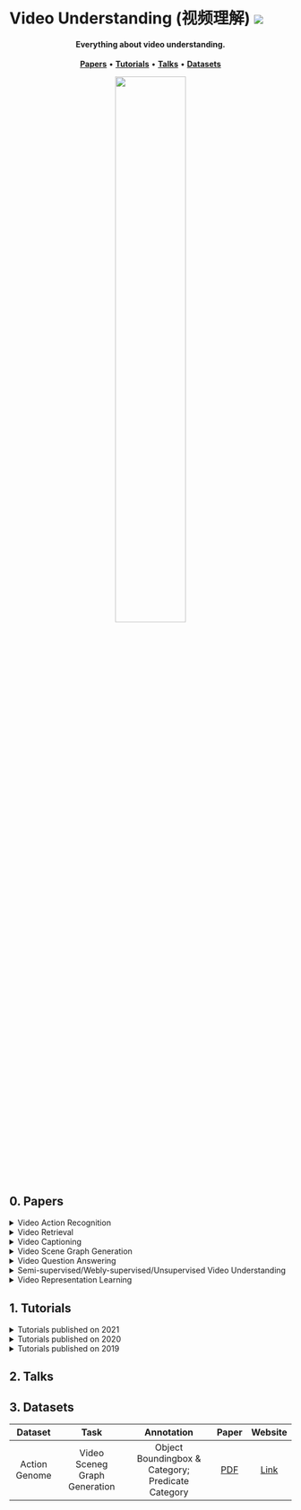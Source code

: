 # Video Understanding (视频理解) ![](https://visitor-badge.glitch.me/badge?page_id=putao537.Awesome-Video-Understanding)

<h4 align="center">Everything about video understanding.</h4>

<p align="center">
  <strong><a href="#0">Papers</a></strong> •
  <strong><a href="#1">Tutorials</a></strong> •
  <strong><a href="#2">Talks</a></strong> •
  <strong><a href="#3">Datasets</a></strong>
</p>

<div align=center>
  <img src='./Figures/WeChat.png' width="50%" />
</div>

<div align=center>
  <a href="https://www.zhihu.com/people/putao537"><img src="https://img.shields.io/badge/知乎-blue" alt=""></a> <a href="https://wx.zsxq.com/dweb2/index/group/15288888851422"><a href="https://space.bilibili.com/11722513"><img src="https://img.shields.io/badge/Bilibili-blue" alt=""></a>
</div>

<h2 id="0">0. Papers</h2>

<details>
  <summary> Video Action Recognition </summary>
  
### 2022
|  **Pub.**  | **Title**                                                    |                          **Links**                           |
| :--------: | :----------------------------------------------------------- | :----------------------------------------------------------: |
| CVPR | Bridge-Prompt: Towards Ordinal Action Understanding in Instructional Videos | [PDF](https://openaccess.thecvf.com/content/CVPR2022/papers/Li_Bridge-Prompt_Towards_Ordinal_Action_Understanding_in_Instructional_Videos_CVPR_2022_paper.pdf)/[Code](https://github.com/ttlmh/Bridge-Prompt) |
| CVPR | Temporal Alignment Networks for Long-term Video | [PDF](https://openaccess.thecvf.com/content/CVPR2022/papers/Han_Temporal_Alignment_Networks_for_Long-Term_Video_CVPR_2022_paper.pdf)/[Code](https://www.robots.ox.ac.uk/~vgg/research/tan/) |
| CVPR | Deformable Video Transformer | [PDF](https://openaccess.thecvf.com/content/CVPR2022/papers/Wang_Deformable_Video_Transformer_CVPR_2022_paper.pdf) |
| CVPR | MeMViT: Memory-Augmented Multiscale Vision Transformer for Efficient Long-Term Video Recognition | [PDF](https://openaccess.thecvf.com/content/CVPR2022/papers/Wu_MeMViT_Memory-Augmented_Multiscale_Vision_Transformer_for_Efficient_Long-Term_Video_Recognition_CVPR_2022_paper.pdf) |
| CVPR | Assembly101: A Large-Scale Multi-View Video Dataset for Understanding Procedural Activities | [PDF](https://openaccess.thecvf.com/content/CVPR2022/papers/Sener_Assembly101_A_Large-Scale_Multi-View_Video_Dataset_for_Understanding_Procedural_Activities_CVPR_2022_paper.pdf)/[Dataset (Assembly101)](https://assembly-101.github.io/) |
| CVPR | Recurring the Transformer for Video Action Recognition | [PDF](https://openaccess.thecvf.com/content/CVPR2022/papers/Yang_Recurring_the_Transformer_for_Video_Action_Recognition_CVPR_2022_paper.pdf) |
| CVPR | Frame-wise Action Representations for Long Videos viaSequence Contrastive Learning | [PDF](https://openaccess.thecvf.com/content/CVPR2022/papers/Chen_Frame-Wise_Action_Representations_for_Long_Videos_via_Sequence_Contrastive_Learning_CVPR_2022_paper.pdf)/[Code](https://github.com/minghchen/CARL_code) |
| CVPR | Joint Hand Motion and Interaction Hotspots Prediction from Egocentric Videos | [PDF](https://openaccess.thecvf.com/content/CVPR2022/papers/Liu_Joint_Hand_Motion_and_Interaction_Hotspots_Prediction_From_Egocentric_Videos_CVPR_2022_paper.pdf)/[Code](https://stevenlsw.github.io/hoi-forecast/) |
| CVPR | End-to-End Semi-Supervised Learning for Video Action Detection | [PDF](https://openaccess.thecvf.com/content/CVPR2022/papers/Kumar_End-to-End_Semi-Supervised_Learning_for_Video_Action_Detection_CVPR_2022_paper.pdf)/[Code](https://github.com/AKASH2907/pi-consistency-activity-detection) |
  
</details>
  
<details>
  <summary> Video Retrieval </summary>
  
### 2022
|  **Pub.**  | **Title**                                                    |                          **Links**                           |
| :--------: | :----------------------------------------------------------- | :----------------------------------------------------------: |
| CVPR | Everything at Once – Multi-modal Fusion Transformer for Video Retrieval | [PDF](https://openaccess.thecvf.com/content/CVPR2022/papers/Shvetsova_Everything_at_Once_-_Multi-Modal_Fusion_Transformer_for_Video_Retrieval_CVPR_2022_paper.pdf)/[Code](https://github.com/ninatu/everything_at_once) | 
| CVPR | Object-aware Video-language Pre-training for Retrieval | [PDF](https://openaccess.thecvf.com/content/CVPR2022/papers/Wang_Object-Aware_Video-Language_Pre-Training_for_Retrieval_CVPR_2022_paper.pdf)/[Code](https://github.com/FingerRec/OA-Transformer) |
| CVPR | AxIoU: An Axiomatically Justified Measure for Video Moment Retrieval | [PDF](https://openaccess.thecvf.com/content/CVPR2022/papers/Togashi_AxIoU_An_Axiomatically_Justified_Measure_for_Video_Moment_Retrieval_CVPR_2022_paper.pdf) |
 
</details>
  
<details>
  <summary> Video Captioning </summary>

### 2022
|  **Pub.**  | **Title**                                                    |                          **Links**                           |
| :--------: | :----------------------------------------------------------- | :----------------------------------------------------------: |
| CVPR | End-to-End Generative Pretraining for Multimodal Video Captioning | [PDF](https://openaccess.thecvf.com/content/CVPR2022/papers/Seo_End-to-End_Generative_Pretraining_for_Multimodal_Video_Captioning_CVPR_2022_paper.pdf) |
| CVPR | Hierarchical Modular Network for Video Captioning | [PDF](https://openaccess.thecvf.com/content/CVPR2022/papers/Ye_Hierarchical_Modular_Network_for_Video_Captioning_CVPR_2022_paper.pdf) |
| CVPR | SwinBERT: End-to-End Transformers with Sparse Attentionfor Video Captioning | [PDF](https://openaccess.thecvf.com/content/CVPR2022/papers/Lin_SwinBERT_End-to-End_Transformers_With_Sparse_Attention_for_Video_Captioning_CVPR_2022_paper.pdf)/[Code](https://github.com/microsoft/SwinBERT) |
| CVPR | Complex Video Action Reasoning via Learnable Markov Logic Network | [PDF](https://openaccess.thecvf.com/content/CVPR2022/papers/Jin_Complex_Video_Action_Reasoning_via_Learnable_Markov_Logic_Network_CVPR_2022_paper.pdf) |
  
</details>
  
<details>
  <summary> Video Scene Graph Generation </summary>
 
### 2022
|  **Pub.**  | **Title**                                                    |                          **Links**                           |
| :--------: | :----------------------------------------------------------- | :----------------------------------------------------------: |
| CVPR | Classification-Then-Grounding: Reformulating Video Scene Graphs as Temporal Bipartite Graphs | [PDF](https://arxiv.org/pdf/2112.04222.pdf)/[Code](https://github.com/Dawn-LX/VidSGG-BIG) |
| CVPR | Dynamic Scene Graph Generation via Anticipatory Pre-training | [PDF](https://openaccess.thecvf.com/content/CVPR2022/papers/Li_Dynamic_Scene_Graph_Generation_via_Anticipatory_Pre-Training_CVPR_2022_paper.pdf) |
| CVPR | VRDFormer: End-to-End Video Visual Relation Detection with Transformers | [PDF](https://openaccess.thecvf.com/content/CVPR2022/papers/Zheng_VRDFormer_End-to-End_Video_Visual_Relation_Detection_With_Transformers_CVPR_2022_paper.pdf)/[Code](https://github.com/zhengsipeng/VRDFormer_VRD) |
  
### 2021
|  **Pub.**  | **Title**                                                    |                          **Links**                           |
| :--------: | :----------------------------------------------------------- | :----------------------------------------------------------: |
| TNNLS | What and When to Look?: Temporal Span Proposal Network for Video Visual Relation Detection | [PDF](https://arxiv.org/pdf/2107.07154.pdf) |
| ICCV | Spatial-Temporal Transformer for Dynamic Scene Graph Generation | [PDF](https://arxiv.org/pdf/2107.12309.pdf)/[Code](https://github.com/yrcong/STTran) |
| ICCV | Target Adaptive Context Aggregation for Video Scene Graph Generation | [PDF](https://arxiv.org/pdf/2108.08121.pdf)/[Code](https://github.com/MCG-NJU/TRACE) |
| ACM MM | Video Relation Detection via Tracklet based Visual Transformer | [PDF](https://dl.acm.org/doi/pdf/10.1145/3474085.3479231)/[Code](https://github.com/Dawn-LX/VidVRD-tracklets) |
｜ arXiv ｜ Exploiting Long-Term Dependencies for Generating Dynamic Scene Graphs | [PDF](https://arxiv.org/pdf/2112.09828.pdf) ｜

### 2020
|  **Pub.**  | **Title**                                                    |                          **Links**                           |
| :--------: | :----------------------------------------------------------- | :----------------------------------------------------------: |  
| CVPR | Action Genome: Actions as Composition of Spatio-temporal Scene Graphs | [PDF](https://openaccess.thecvf.com/content_CVPR_2020/papers/Ji_Action_Genome_Actions_As_Compositions_of_Spatio-Temporal_Scene_Graphs_CVPR_2020_paper.pdf)/[Dataset (Action Genome)](https://www.actiongenome.org/) |
| CVPR | Beyond Short-Term Snippet: Video Relation Detection with Spatio-Temporal Global Context | [PDF](https://openaccess.thecvf.com/content_CVPR_2020/papers/Liu_Beyond_Short-Term_Snippet_Video_Relation_Detection_With_Spatio-Temporal_Global_Context_CVPR_2020_paper.pdf) 
| ECCV | Visual Relation Grounding in Videos | [PDF](https://www.ecva.net/papers/eccv_2020/papers_ECCV/papers/123510443.pdf)/[Code](https://github.com/doc-doc/vRGV) |  
### 2019~2017
|  **Pub.**  | **Title**                                                    |                          **Links**                           |
| :--------: | :----------------------------------------------------------- | :----------------------------------------------------------: |
| CVPR'19 | Video Relationship Reasoning using Gated Spatio-Temporal Energy Graph | [PDF](https://openaccess.thecvf.com/content_CVPR_2019/papers/Tsai_Video_Relationship_Reasoning_Using_Gated_Spatio-Temporal_Energy_Graph_CVPR_2019_paper.pdf) |
| ACM MM'19 | Video Relation Detection with Spatio-Temporal Graph | [PDF](https://dl.acm.org/doi/pdf/10.1145/3343031.3351058) |
| ICMR'19 | Annotating Objects and Relations in User-Generated Videos | [PDF](https://dl.acm.org/doi/pdf/10.1145/3323873.3325056)/[Dataset (VidOR)](https://xdshang.github.io/docs/vidor.html) |
| ACM MM'17 | Video Visual Relation Detection | [PDF](https://dl.acm.org/doi/pdf/10.1145/3123266.3123380)/[Dataset (VidVRD)](https://xdshang.github.io/docs/imagenet-vidvrd.html) |
  
</details>
  
<details>
  <summary> Video Question Answering </summary>
  
### 2022
|  **Pub.**  | **Title**                                                    |                          **Links**                           |
| :--------: | :----------------------------------------------------------- | :----------------------------------------------------------: |
| CVPR | Invariant Grounding for Video Question Answering | [PDF](https://openaccess.thecvf.com/content/CVPR2022/papers/Li_Invariant_Grounding_for_Video_Question_Answering_CVPR_2022_paper.pdf)/[Code](https://github.com/yl3800/IGV) |
| CVPR | Measuring Compositional Consistency for Video Question Answering | [PDF](https://openaccess.thecvf.com/content/CVPR2022/papers/Gandhi_Measuring_Compositional_Consistency_for_Video_Question_Answering_CVPR_2022_paper.pdf) |
| CVPR | From Representation to Reasoning: Towards both Evidence and Commonsense Reasoning for Video Question-Answering | [PDF](https://openaccess.thecvf.com/content/CVPR2022/papers/Li_From_Representation_to_Reasoning_Towards_Both_Evidence_and_Commonsense_Reasoning_CVPR_2022_paper.pdf)/[Code](https://github.com/bcmi/Causal-VidQA) |
  
</details>
  
<details>
  <summary> Semi-supervised/Webly-supervised/Unsupervised Video Understanding </summary>

### 2022
|  **Pub.**  | **Title**                                                    |                          **Links**                           |
| :--------: | :----------------------------------------------------------- | :----------------------------------------------------------: |
| CVPR | Motion-aware Contrastive Video Representation Learning via Foreground-background Merging | [PDF](https://openaccess.thecvf.com/content/CVPR2022/papers/Ding_Motion-Aware_Contrastive_Video_Representation_Learning_via_Foreground-Background_Merging_CVPR_2022_paper.pdf)/[Code](https://github.com/Mark12Ding/FAME) |
| CVPR | Long-Short Temporal Contrastive Learning of Video Transformers | [PDF](https://openaccess.thecvf.com/content/CVPR2022/papers/Wang_Long-Short_Temporal_Contrastive_Learning_of_Video_Transformers_CVPR_2022_paper.pdf) |
| CVPR | TransRank: Self-supervised Video Representation Learning via Ranking-based Transformation Recognition | [PDF](https://openaccess.thecvf.com/content/CVPR2022/papers/Duan_TransRank_Self-Supervised_Video_Representation_Learning_via_Ranking-Based_Transformation_Recognition_CVPR_2022_paper.pdf)/[Code](https://github.com/kennymckormick/TransRank) |
| CVPR | Video-Text Representation Learning via Differentiable Weak Temporal Alignment | [PDF](https://openaccess.thecvf.com/content/CVPR2022/papers/Ko_Video-Text_Representation_Learning_via_Differentiable_Weak_Temporal_Alignment_CVPR_2022_paper.pdf)/[Code](https://github.com/mlvlab/VT-TWINS) |
| CVPR | Look for the Change: Learning Object States and State-Modifying Actions from Untrimmed Web Videos | [PDF](https://openaccess.thecvf.com/content/CVPR2022/papers/Soucek_Look_for_the_Change_Learning_Object_States_and_State-Modifying_Actions_CVPR_2022_paper.pdf)/[Code](https://data.ciirc.cvut.cz/public/projects/2022LookForTheChange/) |
| CVPR | Semi-Weakly-Supervised Learning of Complex Actions from Instructional Task Videos | [PDF](https://openaccess.thecvf.com/content/CVPR2022/papers/Shen_Semi-Weakly-Supervised_Learning_of_Complex_Actions_From_Instructional_Task_Videos_CVPR_2022_paper.pdf)/[Code](https://github.com/Yuhan-Shen/SWSL) |
| CVPR | Cross-Architecture Self-supervised Video Representation Learning | [PDF](https://openaccess.thecvf.com/content/CVPR2022/papers/Guo_Cross-Architecture_Self-Supervised_Video_Representation_Learning_CVPR_2022_paper.pdf)/[Code](https://github.com/guoshengcv/CACL) |
| CVPR | Probabilistic Representations for Video Contrastive Learning | [PDF](https://openaccess.thecvf.com/content/CVPR2022/papers/Park_Probabilistic_Representations_for_Video_Contrastive_Learning_CVPR_2022_paper.pdf) |
| CVPR | Learning from Untrimmed Videos: Self-Supervised Video Representation Learning with Hierarchical Consistency | [PDF](https://openaccess.thecvf.com/content/CVPR2022/papers/Qing_Learning_From_Untrimmed_Videos_Self-Supervised_Video_Representation_Learning_With_Hierarchical_CVPR_2022_paper.pdf)/[Code](https://hico-cvpr2022.github.io/) |
| CVPR | Self-supervised Video Transformer | [PDF](https://openaccess.thecvf.com/content/CVPR2022/papers/Ranasinghe_Self-Supervised_Video_Transformer_CVPR_2022_paper.pdf)/[Code](https://git.io/J1juJ) |  

  
</details>
  
<details>
  <summary> Video Representation Learning </summary>

### 2022
|  **Pub.**  | **Title**                                                    |                          **Links**                           |
| :--------: | :----------------------------------------------------------- | :----------------------------------------------------------: |
| CVPR | Tencent-MVSE: A Large-Scale Benchmark Dataset for Multi-Modal Video Similarity Evaluation | [PDF](https://openaccess.thecvf.com/content/CVPR2022/papers/Zeng_Tencent-MVSE_A_Large-Scale_Benchmark_Dataset_for_Multi-Modal_Video_Similarity_Evaluation_CVPR_2022_paper.pdf)/[Dataset (Tencent-MVSE)](https://tencent-mvse.github.io/) |
| CVPR | 3MASSIV: Multilingual, Multimodal and Multi-Aspect dataset of Social Media Short Videos | [PDF](https://openaccess.thecvf.com/content/CVPR2022/papers/Gupta_3MASSIV_Multilingual_Multimodal_and_Multi-Aspect_Dataset_of_Social_Media_Short_CVPR_2022_paper.pdf)/[Dataset (3MASSIV)](https://sharechat.com/research/3massiv) |
| CVPR | BEVT: BERT Pretraining of Video Transformers | [PDF](https://openaccess.thecvf.com/content/CVPR2022/papers/Wang_BEVT_BERT_Pretraining_of_Video_Transformers_CVPR_2022_paper.pdf)/[Code](https://github.com/xyzforever/BEVT) |
| CVPR | Multiview Transformers for Video Recognition | [PDF](https://openaccess.thecvf.com/content/CVPR2022/papers/Yan_Multiview_Transformers_for_Video_Recognition_CVPR_2022_paper.pdf)/[Code](https://github.com/google-research/scenic) |
| CVPR | Object-Region Video Transformers | [PDF](https://openaccess.thecvf.com/content/CVPR2022/papers/Herzig_Object-Region_Video_Transformers_CVPR_2022_paper.pdf)/[Code](https://roeiherz.github.io/ORViT/) |
| CVPR | Video Swin Transformer | [PDF](https://openaccess.thecvf.com/content/CVPR2022/papers/Liu_Video_Swin_Transformer_CVPR_2022_paper.pdf) |  
| CVPR | Revisiting the “Video” in Video-Language Understanding | [PDF](https://openaccess.thecvf.com/content/CVPR2022/papers/Buch_Revisiting_the_Video_in_Video-Language_Understanding_CVPR_2022_paper.pdf)/[Code](https://stanfordvl.github.io/atp-revisit-video-lang/) |
| CVPR | Ego4D: Around the World in 3,000 Hours of Egocentric Video | [PDF](https://openaccess.thecvf.com/content/CVPR2022/papers/Grauman_Ego4D_Around_the_World_in_3000_Hours_of_Egocentric_Video_CVPR_2022_paper.pdf)/[Code](https://ego4d-data.org/) |
| CVPR | TubeFormer-DeepLab: Video Mask Transformer | [PDF](https://openaccess.thecvf.com/content/CVPR2022/papers/Kim_TubeFormer-DeepLab_Video_Mask_Transformer_CVPR_2022_paper.pdf) |
  
</details>
  
<h2 id="1">1. Tutorials</h2>

<details> <summary> Tutorials published on 2021  </summary>
  
|  **Pub.**  | **Title**                                                    |                          **Links**                           |
| :--------: | :----------------------------------------------------------- | :----------------------------------------------------------: |
| CVPR | 2nd Comprehensive Tutorial on Video Modeling | [Homepage](https://bryanyzhu.github.io/video-cvpr2021/) |
| ICCV | 2nd Tutorial on Large Scale Holistic Video Understanding | [Homepage](https://holistic-video-understanding.github.io/tutorials/iccv2021.html) |
| ICCV | Efficient Video Understanding: State-of-the-art, Challenges, and Opportunities | [Homepage](https://sites.google.com/view/effvideo-2021/) |

</details>  
   
<details> <summary> Tutorials published on 2020  </summary>
  
|  **Pub.**  | **Title**                                                    |                          **Links**                           |
| :--------: | :----------------------------------------------------------- | :----------------------------------------------------------: |
| CVPR | Visual Recognition for Images, Video, and 3D | [Homepage](https://www.sainingxie.com/Tutorials/CVPR2020/) |
| CVPR | Large Scale Holistic Video Understanding Tutorial | [Homepage](https://holistic-video-understanding.github.io/tutorials/cvpr2020.html) |
| CVPR | A Comprehensive Tutorial on Video Modeling | [Homepage](https://bryanyzhu.github.io/videomodeling.github.io/) |
  
</details>  
  
<details> <summary> Tutorials published on 2019  </summary>
  
|  **Pub.**  | **Title**                                                    |                          **Links**                           |
| :--------: | :----------------------------------------------------------- | :----------------------------------------------------------: |

</details>  

  
  
<h2 id="2">2. Talks</h2>
  
  
<h2 id="3">3. Datasets</h2>
  
| **Dataset** | **Task** | **Annotation** | **Paper** | **Website** |  
| :---------: | :------: | :------------: | :-------: | :---------: |  
| Action Genome | Video Sceneg Graph Generation | Object Boundingbox & Category; Predicate Category | [PDF](https://arxiv.org/pdf/1912.06992.pdf) | [Link](https://www.actiongenome.org/) |  


